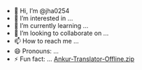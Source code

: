 - 👋 Hi, I’m @jha0254
- 👀 I’m interested in ...
- 🌱 I’m currently learning ...
- 💞️ I’m looking to collaborate on ...
- 📫 How to reach me ...
- 😄 Pronouns: ...
- ⚡ Fun fact: ...
[Ankur-Translator-Offline.zip](https://github.com/user-attachments/files/19622225/Ankur-Translator-Offline.zip)

<!---
jha0254/jha0254 is a ✨ special ✨ repository because its `README.md` (this file) appears on your GitHub profile.
You can click the Preview link to take a look at your changes.
--->
